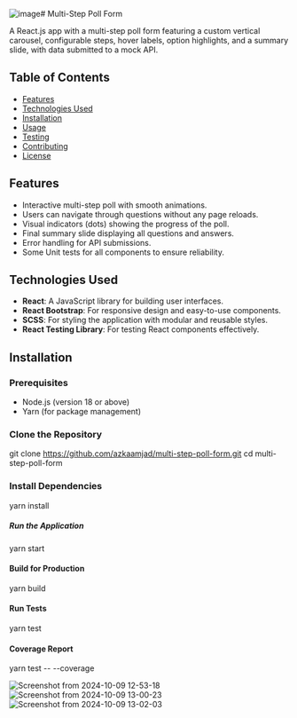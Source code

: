 ![image](https://github.com/user-attachments/assets/6139f4ec-cc1d-4715-9f7a-adb9951eb818)# Multi-Step Poll Form

A React.js app with a multi-step poll form featuring a custom vertical carousel, configurable steps, hover labels, option highlights, and a summary slide, with data submitted to a mock API.

## Table of Contents

- [Features](#features)
- [Technologies Used](#technologies-used)
- [Installation](#installation)
- [Usage](#usage)
- [Testing](#testing)
- [Contributing](#contributing)
- [License](#license)

## Features

- Interactive multi-step poll with smooth animations.
- Users can navigate through questions without any page reloads.
- Visual indicators (dots) showing the progress of the poll.
- Final summary slide displaying all questions and answers.
- Error handling for API submissions.
- Some Unit tests for all components to ensure reliability.

## Technologies Used

- **React**: A JavaScript library for building user interfaces.
- **React Bootstrap**: For responsive design and easy-to-use components.
- **SCSS**: For styling the application with modular and reusable styles.
- **React Testing Library**: For testing React components effectively.

## Installation

### Prerequisites

- Node.js (version 18 or above)
- Yarn  (for package management)

### Clone the Repository

git clone https://github.com/azkaamjad/multi-step-poll-form.git
cd multi-step-poll-form

### Install Dependencies

yarn install

##### Run the Application

yarn start

#### Build for Production 
yarn build

#### Run Tests
yarn test

#### Coverage Report
yarn test -- --coverage

![Screenshot from 2024-10-09 12-53-18](https://github.com/user-attachments/assets/2b643c6c-4707-4b6a-a592-0af9abb4f2e9)
![Screenshot from 2024-10-09 13-00-23](https://github.com/user-attachments/assets/4f85a226-fa01-419c-99b7-4d4edae0c465)
![Screenshot from 2024-10-09 13-02-03](https://github.com/user-attachments/assets/2f13247b-5ed3-46a2-b3a5-6ba4119af57e)




